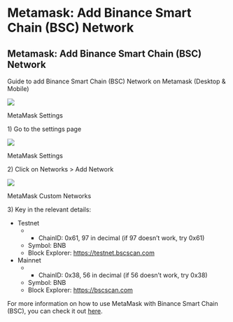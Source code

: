 # Metamask: Add Binance Smart Chain \(BSC\) Network

## Metamask: Add Binance Smart Chain \(BSC\) Network

Guide to add Binance Smart Chain \(BSC\) Network on Metamask \(Desktop & Mobile\)

![](https://gblobscdn.gitbook.com/assets%2F-MO1RxykGr3EXoTdlpd_%2F-MSNiFoE-RTZTgWJZbN6%2F-MSNlO5eOyDpRHWNyh7h%2FMM%20Settings.png?alt=media&token=ba5b4f97-bb5b-4af2-b148-128ab55fa386)

MetaMask Settings

1\) Go to the settings page

![](https://gblobscdn.gitbook.com/assets%2F-MO1RxykGr3EXoTdlpd_%2F-MSNiFoE-RTZTgWJZbN6%2F-MSNlTQ73oDg63NhuRJ8%2FNetworks.png?alt=media&token=12ad3799-de1d-4946-9e98-631725032264)

MetaMask Settings

2\) Click on Networks &gt; Add Network

![](https://gblobscdn.gitbook.com/assets%2F-MO1RxykGr3EXoTdlpd_%2F-MSNiFoE-RTZTgWJZbN6%2F-MSNl_f5s6Nus67u5oUp%2FMM%20Custom%20Network.png?alt=media&token=170e9b6c-71fc-4323-a052-0769a10ef1d6)

MetaMask Custom Networks

3\) Key in the relevant details:

* Testnet
  * * ChainID: 0x61, 97 in decimal \(if 97 doesn’t work, try 0x61\)
  * Symbol: BNB
  * Block Explorer: https://testnet.bscscan.com
* Mainnet
  * * ChainID: 0x38, 56 in decimal \(if 56 doesn’t work, try 0x38\)
  * Symbol: BNB
  * Block Explorer: https://bscscan.com

For more information on how to use MetaMask with Binance Smart Chain \(BSC\), you can check it out [here](https://docs.binance.org/smart-chain/wallet/metamask.html).

